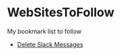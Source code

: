 # WebSitesToFollow
My bookmark list to follow


* [Delete Slack Messages](https://www.messagebender.com)
